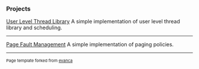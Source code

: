 ### Projects 

[User Level Thread Library](https://harb7nger.github.io/User-Level-Thread-Library/)
A simple implementation of user level thread library and scheduling.

---
[Page Fault Management](https://harb7nger.github.io/Page_Fault_Management/)
A simple implementation of paging policies.

---
<p style="font-size:11px">Page template forked from <a href="https://github.com/evanca/quick-portfolio">evanca</a></p>
<!-- Remove above link if you don't want to attibute -->
